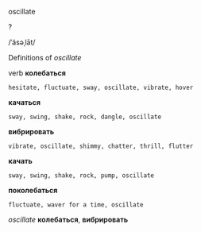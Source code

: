 oscillate

?

/ˈäsəˌlāt/

Definitions of _oscillate_

verb
**колебаться**

    hesitate, fluctuate, sway, oscillate, vibrate, hover
**качаться**

    sway, swing, shake, rock, dangle, oscillate
**вибрировать**

    vibrate, oscillate, shimmy, chatter, thrill, flutter
**качать**

    sway, swing, shake, rock, pump, oscillate
**поколебаться**

    fluctuate, waver for a time, oscillate

_oscillate_
**колебаться**, **вибрировать**